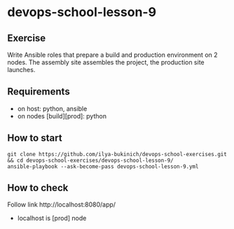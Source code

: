 # devops-school-lesson-9

## Exercise
Write Ansible roles that prepare a build and production environment on 2 nodes. The assembly site assembles the project, the production site launches.

## Requirements
* on host: python, ansible
* on nodes [build][prod]: python

## How to start
`git clone https://github.com/ilya-bukinich/devops-school-exercises.git && cd devops-school-exercises/devops-school-lesson-9/`  
`ansible-playbook --ask-become-pass devops-school-lesson-9.yml`  

## How to check
Follow link http://localhost:8080/app/
* localhost is [prod] node
